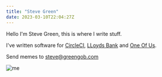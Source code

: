 ```yaml
---
title: "Steve Green"
date: 2023-03-10T22:04:27Z
---
```


Hello I'm Steve Green, this is where I write stuff.

I've written software for [CircleCI](https://circleci.com), [LLoyds Bank](https://www.lloydsbank.com) and [One Of Us](https://www.weacceptyou.com).

Send memes to steve@greengob.com

![me](/img/me-red-black.jpg)


